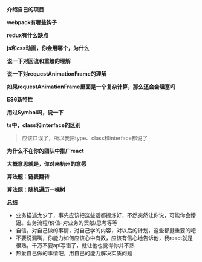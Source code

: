 **介绍自己的项目**

**webpack有哪些钩子**

**redux有什么缺点**

**js和css动画，你会用哪个，为什么**

**说一下对回流和重绘的理解**

**说一下对requestAnimationFrame的理解**

**如果requestAnimationFrame里面是一个复杂计算，那么还会会阻塞吗**

**ES6新特性**

**用过Symbol吗，说一下**

**ts中，class和interface的区别**

> 应该口误了，所以我把type、class和interface都说了

**为什么不在你的团队中推广react**

**大概意思就是，你对来杭州的意愿**

**算法题：链表翻转**

**算法题：随机遍历一棵树**

**总结**

- 业务描述太少了，事先应该把这些话都提炼好，不然突然让你说，可能你会懵逼。业务流程/价值-对业务的贡献/思考等等
- 自信，对自己做的事情，对自己学的内容，对以后的计划，这些都挺重要的吧
- 不要说漏嘴，你能力如何应该心中有数，应该有信心地告诉他，我react就是很熟，千万不要api写错了，就让他也觉得你并不熟
- 热爱自己做的事情吧，用自己的能力解决实质问题